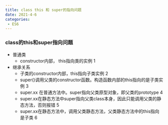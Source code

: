 ```yaml
---
title: class this 和 super的指向问题
date: 2021-4-6
categories:
 - ES6
---
```


### class的this和super指向问题



- 普通类
  -  constructor内部， this指向类的实例   1
- 继承关系
  - 子类的constructor内部，this指向子类实例  2
  - super()调用父类的constructor函数。构造函数内部的this指向的是子类实例   3
  - super.xx 在普通方法中。super指向父类原型对象，即父类的prototype   4
  - super.xx在静态方法中super指向父类class本身，因此只能调用父类的静态方法，否则报错   5
  - super.xx在静态方法中，调用父类静态方法，父类静态方法中的this指向是子类   6